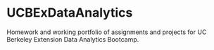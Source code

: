 # UCBExDataAnalytics
Homework and working portfolio of assignments and projects for UC Berkeley Extension Data Analytics Bootcamp. 
